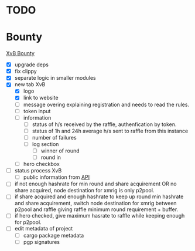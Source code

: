 # TODO

# Bounty

[XvB Bounty](https://bounties.monero.social/posts/105)

- [x] upgrade deps
- [x] fix clippy
- [x] separate logic in smaller modules
- [x] new tab XvB
  - [x] logo
  - [x] link to website
  - [ ] message overing explaining registration and needs to read the rules.
  - [ ] token input
  - [ ] information
    - [ ] status of h/s received by the raffle, authenfication by token.
    - [ ] status of 1h and 24h average h/s sent to raffle from this instance
    - [ ] number of failures
    - [ ] log section
      - [ ] winner of round
      - [ ] round in
  - [ ] hero checkbox
- [ ] status process XvB
  - [ ] public information from [API](https://xmrvsbeast.com/p2pool/stats)
- [ ] if not enough hashrate for min round and share acquirement OR no share acquired, node destination for xmrig is only p2pool.
- [ ] if share acquired and enough hashrate to keep up round min hashrate and share acquirement, switch node destination for xmrig between p2pool and raffle giving raffle minimum round requirement + buffer.
- [ ] if hero checked, give maximum hasrate to raffle while keeping enough for p2pool.
- [ ] edit metadata of project
  - [ ] cargo package metadata
  - [ ] pgp signatures
